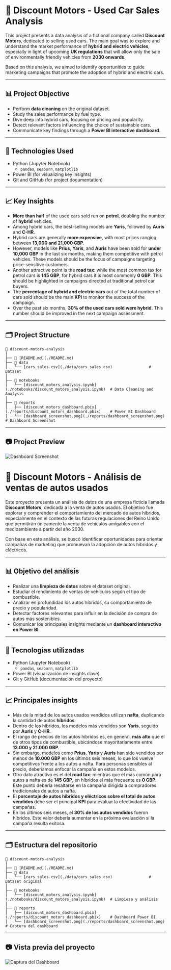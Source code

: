 # 🚗 Discount Motors - Used Car Sales Analysis

This project presents a data analysis of a fictional company called **Discount Motors**, dedicated to selling used cars. The main goal was to explore and understand the market performance of **hybrid and electric vehicles**, especially in light of upcoming **UK regulations** that will allow only the sale of environmentally friendly vehicles from **2030 onwards**.

Based on this analysis, we aimed to identify opportunities to guide marketing campaigns that promote the adoption of hybrid and electric cars.

---

## 📊 Project Objective

- Perform **data cleaning** on the original dataset.
- Study the sales performance by fuel type.
- Dive deep into hybrid cars, focusing on pricing and popularity.
- Detect relevant factors influencing the choice of sustainable cars.
- Communicate key findings through a **Power BI interactive dashboard**.

---

## 🧰 Technologies Used

- Python (Jupyter Notebook)  
  - `pandas`, `seaborn`, `matplotlib`
- Power BI (for visualizing key insights)
- Git and GitHub (for project documentation)

---

## 📈 Key Insights

- **More than half** of the used cars sold run on **petrol**, doubling the number of **hybrid** vehicles.
- Among hybrid cars, the best-selling models are **Yaris**, followed by **Auris** and **C-HR**.
- Hybrid cars are generally **more expensive**, with most prices ranging between **13,000 and 21,000 GBP**.
- However, models like **Prius**, **Yaris**, and **Auris** have been sold for **under 10,000 GBP** in the last six months, making them competitive with petrol vehicles. These models should be the focus of campaigns targeting price-sensitive customers.
- Another attractive point is the **road tax**: while the most common tax for petrol cars is **145 GBP**, for hybrid cars it is most commonly **0 GBP**. This should be highlighted in campaigns directed at traditional petrol car buyers.
- The **percentage of hybrid and electric cars** out of the total number of cars sold should be the main **KPI** to monitor the success of the campaign.
- Over the past six months, **30% of the used cars sold were hybrid**. This number should be improved in the next campaign assessment.

---

## 🗂️ Project Structure
```text
📂 discount-motors-analysis
│
├── 📄 [README.md](./README.md)
├── 📂 data
│   └── [cars_sales.csv](./data/cars_sales.csv)                # Dataset
│
├── 📂 notebooks
│   └── [discount_motors_analysis.ipynb](./notebooks/discount_motors_analysis.ipynb)  # Data Cleaning and Analysis
│
├── 📂 reports
│   ├── [discount_motors_dashboard.pbix](./reports/discount_motors_dashboard.pbix)    # Power BI Dashboard 
│   └── [dashboard_screenshot.png](./reports/dashboard_screenshot.png)               # Dashboard Screenshot

```
---

## 📷 Project Preview

![Dashboard Screenshot](./reports/dashboard_screenshot.png)

# 🚗 Discount Motors - Análisis de ventas de autos usados

Este proyecto presenta un análisis de datos de una empresa ficticia llamada **Discount Motors**, dedicada a la venta de autos usados. El objetivo fue explorar y comprender el comportamiento del mercado de autos híbridos, especialmente en el contexto de las futuras regulaciones del Reino Unido que permitirán únicamente la venta de vehículos amigables con el medioambiente a partir del año 2030.

Con base en este análisis, se buscó identificar oportunidades para orientar campañas de marketing que promuevan la adopción de autos híbridos y eléctricos.

---

## 📊 Objetivo del análisis

- Realizar una **limpieza de datos** sobre el dataset original.
- Estudiar el rendimiento de ventas de vehículos según el tipo de combustible.
- Analizar en profundidad los autos híbridos, su comportamiento de precio y popularidad.
- Detectar factores relevantes para influir en la decisión de compra de autos más sostenibles.
- Comunicar los principales insights mediante un **dashboard interactivo en Power BI**.

---

## 🧰 Tecnologías utilizadas

- Python (Jupyter Notebook)  
  - `pandas`, `seaborn`, `matplotlib`
- Power BI (visualización de insights clave)
- Git y GitHub (documentación del proyecto)

---

## 📈 Principales insights

- Más de la mitad de los autos usados vendidos utilizan **nafta**, duplicando la cantidad de autos **híbridos**.
- Dentro de los híbridos, los modelos más vendidos son **Yaris**, seguido por **Auris** y **C-HR**.
- El rango de precios de los autos híbridos es, en general, **más alto** que el de otros tipos de combustible, ubicándose mayoritariamente entre **13.000 y 21.000 GBP**.
- Sin embargo, modelos como **Prius**, **Yaris** y **Auris** han sido vendidos por menos de **10.000 GBP** en los últimos seis meses, lo que los vuelve competitivos frente a los autos a nafta. Para personas sensibles al precio, deberíamos enfocar la campaña en estos modelos.
- Otro dato atractivo es el del **road tax**: mientras que el más común para autos a nafta es de **145 GBP**, en híbridos el más frecuente es **0 GBP**. Este punto debería resaltarse en la campaña dirigida a compradores tradicionales de autos a nafta.
- El **porcentaje de autos híbridos y eléctricos sobre el total de autos vendidos** debe ser el principal **KPI** para evaluar la efectividad de las campañas.
- En los últimos seis meses, el **30% de los autos vendidos** fueron híbridos. Este valor debería aumentar en la próxima evaluación si la campaña resulta exitosa.

---

## 🗂️ Estructura del repositorio

```text
📂 discount-motors-analysis
│
├── 📄 [README.md](./README.md)
├── 📂 data
│   └── [cars_sales.csv](./data/cars_sales.csv)                # Dataset original
│
├── 📂 notebooks
│   └── [discount_motors_analysis.ipynb](./notebooks/discount_motors_analysis.ipynb)  # Limpieza y análisis
│
├── 📂 reports
│   ├── [discount_motors_dashboard.pbix](./reports/discount_motors_dashboard.pbix)    # Dashboard Power BI
│   └── [dashboard_screenshot.png](./reports/dashboard_screenshot.png)               # Captura del dashboard

```
---

## 📷 Vista previa del proyecto

![Captura del Dashboard](./reports/dashboard_screenshot.png)
